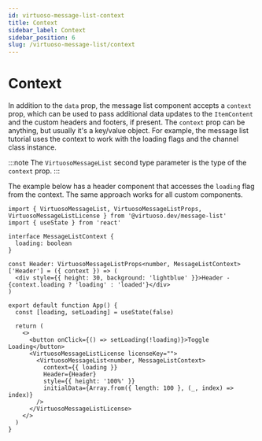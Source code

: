 ```yaml
---
id: virtuoso-message-list-context
title: Context
sidebar_label: Context
sidebar_position: 6
slug: /virtuoso-message-list/context
---
```


# Context

In addition to the `data` prop, the message list component accepts a `context` prop, which can be used to pass additional data updates to the `ItemContent` and the custom headers and footers, if present. The `context` prop can be anything, but usually it's a key/value object. For example, the message list tutorial uses the context to work with the loading flags and the channel class instance.

:::note
The `VirtuosoMessageList` second type parameter is the type of the `context` prop. 
:::

The example below has a header component that accesses the `loading` flag from the context. The same approach works for all custom components.

```tsx live 
import { VirtuosoMessageList, VirtuosoMessageListProps, VirtuosoMessageListLicense } from '@virtuoso.dev/message-list'
import { useState } from 'react'

interface MessageListContext {
  loading: boolean
}

const Header: VirtuosoMessageListProps<number, MessageListContext>['Header'] = ({ context }) => (
  <div style={{ height: 30, background: 'lightblue' }}>Header - {context.loading ? 'loading' : 'loaded'}</div>
)

export default function App() {
  const [loading, setLoading] = useState(false)

  return (
    <>
      <button onClick={() => setLoading(!loading)}>Toggle Loading</button>
      <VirtuosoMessageListLicense licenseKey="">
        <VirtuosoMessageList<number, MessageListContext>
          context={{ loading }}
          Header={Header}
          style={{ height: '100%' }}
          initialData={Array.from({ length: 100 }, (_, index) => index)}
        />
      </VirtuosoMessageListLicense>
    </>
  )
}

 
```
